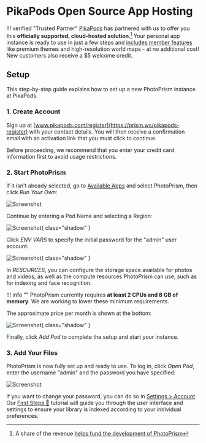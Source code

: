 # **PikaPods** Open Source App Hosting

!!! verified "Trusted Partner"
    [PikaPods](https://prism.ws/pikapods-com) has partnered with us to offer you this **officially supported, cloud-hosted solution**.[^1] Your personal app instance is ready to use in just a few steps and [includes member features](https://www.photoprism.app/editions#compare) like premium themes and high-resolution world maps - at no additional cost! New customers also receive a $5 welcome credit.

## Setup

This step-by-step guide explains how to set up a new PhotoPrism instance at PikaPods.

### 1. Create Account

Sign up at [www.pikapods.com/register](https://prism.ws/pikapods-register) with your contact details.
You will then receive a confirmation email with an activation link that you must click to continue.

Before proceeding, we recommend that you enter your credit card information first to avoid usage restrictions.

### 2. Start PhotoPrism

If it isn't already selected, go to [Available Apps](https://prism.ws/pikapods-apps) and select PhotoPrism, then click *Run Your Own*:

![Screenshot](img/pikapods-appstore.png)

Continue by entering a Pod Name and selecting a Region:

![Screenshot](img/pikapods-step-1.png){ class="shadow" }

Click *ENV VARS* to specify the initial password for the "admin" user account:

![Screenshot](img/pikapods-step-2.png){ class="shadow" }

In *RESOURCES*, you can configure the storage space available for photos and videos, as well as the compute resources PhotoPrism can use, such as for indexing and face recognition.

!!! info ""
    PhotoPrism currently requires **at least 2 CPUs and 8 GB of memory**. We are working to lower these minimum requirements.

The approximate price per month is shown at the bottom:

![Screenshot](img/pikapods-step-3.png){ class="shadow" }

Finally, click *Add Pod* to complete the setup and start your instance.

### 3. Add Your Files

PhotoPrism is now fully set up and ready to use. To log in, click *Open Pod*, enter the username "admin" and the password you have specified:

![Screenshot](img/pikapods-overview.png)

If you want to change your password, you can do so in [Settings > Account](../../user-guide/settings/account.md#change-password).
Our [First Steps 👣](../../user-guide/first-steps.md) tutorial will guide you through the user interface and settings to ensure your library is indexed according to your individual preferences.

[^1]: A share of the revenue [helps fund the development of PhotoPrism](https://www.photoprism.app/oss/faq#pikapods)
